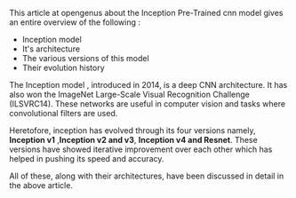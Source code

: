 This  article at opengenus  about the Inception Pre-Trained cnn model gives an entire overview of the following :

* Inception model
* It's architecture
* The various versions of this model
* Their evolution history

The Inception model , introduced in 2014, is a deep CNN architecture. It has also  won  the ImageNet Large-Scale Visual Recognition Challenge (ILSVRC14). These networks are useful in computer vision and  tasks where convolutional filters are used.

Heretofore, inception has evolved through its four versions namely, **Inception v1** ,**Inception v2 and v3**, **Inception v4 and Resnet**.
These versions have showed iterative improvement over each other which has helped in pushing its speed and accuracy.

All of these, along with their architectures, have been discussed in detail in the above article.
